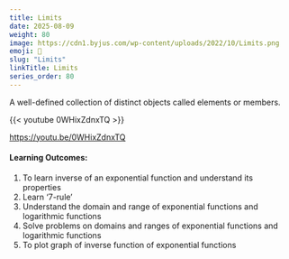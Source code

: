```yaml
---
title: Limits                       
date: 2025-08-09
weight: 80
image: https://cdn1.byjus.com/wp-content/uploads/2022/10/Limits.png
emoji: 🧮
slug: "Limits"
linkTitle: Limits   
series_order: 80
---
```


A well-defined collection of distinct objects called elements or members.

{{< youtube 0WHixZdnxTQ >}}

https://youtu.be/0WHixZdnxTQ

#### Learning Outcomes:

1. To learn inverse of an exponential function and understand its properties
2. Learn ‘7-rule’
3. Understand the domain and range of exponential functions and logarithmic functions
4. Solve problems on domains and ranges of exponential functions and logarithmic functions
5. To plot graph of inverse function of exponential functions